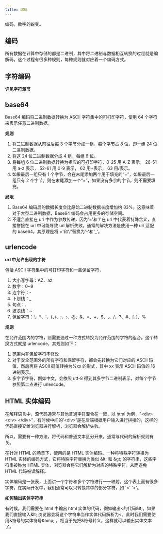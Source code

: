 ```yaml
---
title: 编码
---
```


编码，数字的蜕变。

## 编码

所有数据在计算中存储的都是二进制，其中将二进制与数据相互转换的过程就是编解码，这个过程有很多种规则，每种规则就对应着一个编码方式。

## 字符编码

**详见字符章节**

## base64

Base64 编码将二进制数据转换为 ASCII 字符集中的可打印字符，使用 64 个字符来表示任意二进制数据。

**规则**

1. 将二进制数据从前往后每 3 个字节分成一组，每个字节占 8 位，即一组 24 位二进制数据。
2. 将这 24 位二进制数据分成 4 组，每组 6 位。
3. 将每组 6 位二进制数据转换为相应的可打印字符，0-25 用 A-Z 表示， 26-51 用 a-z 表示， 52-61 用 0-9 表示， 62 用+表示，
   63 用/表示。
4. 如果最后一组只有 1 个字节，会在末尾添加两个用于填充的“=”，如果最后一组只有 2 个字节，则在末尾添加一个“=”，如果没有多余的字节，则不需要填充。

**局限**

1. Base64 编码后的数据长度会比原始二进制数据长度增加约 33%。这意味着对于大型二进制数据，Base64 编码会占用更多的存储空间。
2. 不适合直接在 url 中作为参数传递，因为'='和'/'在 url 中代表着特殊含义，直接拼接在 url 中可能导致 url 解析失败。通常的解决方法是使用一种 url 适配的 base64，其原理是将'='和'/'替换为'-'和'\_'。

## urlencode

**url 中允许出现的字符**

包括 ASCII 字符集中的可打印字符和一些保留字符，

1. 大小写字母：AZ、az
2. 数字：0~9
3. 连字符：-
4. 下划线：\_
5. 句点：.
6. 波浪线：~
7. 保留字符：!、\*、'、(、)、;、:、@、&、=、+、$、,、/、?、#、[、]、%

**规则**

在允许范围内的字符，则需要通过一种方式转换为允许范围的字符的组合。这个转换方式就是 urlencode，其规则如下：

1. 范围内非保留字符不修改
2. 对于安全范围外的所有字符和保留字符，都会先转换为它们对应的 ASCII 码值，然后再将 ASCII 码值转换为%xx 的形式，其中 xx 表示 ASCII 码值的 16 进制表示。
3. 多字节字符，例如中文，会依照 utf-8 得到其多字节二进制表示，对每个字节参照第二点进行 urlencode。

## HTML 实体编码

在解释语言中，源代码通常与其他普通字符混合在一起，以 html 为例，"\<div\> \<div\> \</div\>"，有时候中间的'\<div\>'是在后端根据用户输入进行拼接的，这样的代码直接交给浏览器进行解析，浏览器会解析失败。

所以，需要有一种方法，将代码和普通文本区分开来，通常与代码的解析规则有关。

在针对 HTML 的场景下，使用的是 HTML 实体编码。一种将特殊字符转换为 HTML 实体的编码方式，它将特殊字符替换为类似 \&lt; 和 \&gt; 的字符串，这些字符串被称为 HTML 实体，浏览器会将它们解析为对应的特殊字符，从而避免 HTML 代码被误解释。

实体编码是一张表，上面讲一个字符和多个字符进行一一映射。这个表上面有很多字符，在实际开发中，我们通常可以只转换其中的部分字符，如 '\<' '\>'。

**如何输出实体字符串**

有时候，我们需要在 html 中输出 html 实体的代码，例如输出\<的代码\&lt;。如果我们直接输入\&lt; 浏览器会将这个字符串当作实体代码解析为\<。此时我们需要使用&符号的实体符号\&amp; 。相当于先把&符号转义，这样就可以输出实体文本了。

